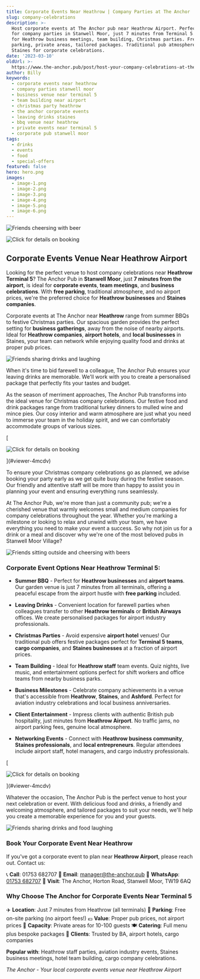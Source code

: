 ```yaml
---
title: Corporate Events Near Heathrow | Company Parties at The Anchor
slug: company-celebrations
description: >-
  Host corporate events at The Anchor pub near Heathrow Airport. Perfect venue
  for company parties in Stanwell Moor, just 7 minutes from Terminal 5. Ideal
  for Heathrow business meetings, team building, Christmas parties. Free
  parking, private areas, tailored packages. Traditional pub atmosphere near
  Staines for corporate celebrations.
date: '2023-03-10'
oldUrl: >-
  https://www.the-anchor.pub/post/host-your-company-celebrations-at-the-anchor-pub-i
author: Billy
keywords:
  - corporate events near heathrow
  - company parties stanwell moor
  - business venue near terminal 5
  - team building near airport
  - christmas party heathrow
  - the anchor corporate events
  - leaving drinks staines
  - bbq venue near heathrow
  - private events near terminal 5
  - corporate pub stanwell moor
tags:
  - drinks
  - events
  - food
  - special-offers
featured: false
hero: hero.png
images:
  - image-1.png
  - image-2.png
  - image-3.png
  - image-4.png
  - image-5.png
  - image-6.png
---
```


  

![Friends cheersing with beer](/content/blog/host-your-company-celebrations-at-the-anchor-pub-i/hero.png)

![Click for details on booking](/content/blog/host-your-company-celebrations-at-the-anchor-pub-i/image-1.png)

## Corporate Events Venue Near Heathrow Airport

Looking for the perfect venue to host company celebrations near **Heathrow Terminal 5**? The Anchor Pub in **Stanwell Moor**, just **7 minutes from the airport**, is ideal for **corporate events**, **team meetings**, and **business celebrations**. With **free parking**, traditional atmosphere, and no airport prices, we're the preferred choice for **Heathrow businesses** and **Staines companies**.

  

Corporate events at The Anchor near **Heathrow** range from summer BBQs to festive Christmas parties. Our spacious garden provides the perfect setting for **business gatherings**, away from the noise of nearby airports. Ideal for **Heathrow companies**, **airport hotels**, and **local businesses** in Staines, your team can network while enjoying quality food and drinks at proper pub prices.

![Friends sharing drinks and laughing](/content/blog/host-your-company-celebrations-at-the-anchor-pub-i/image-2.png)

When it's time to bid farewell to a colleague, The Anchor Pub ensures your leaving drinks are memorable. We'll work with you to create a personalised package that perfectly fits your tastes and budget.

  

As the season of merriment approaches, The Anchor Pub transforms into the ideal venue for Christmas company celebrations. Our festive food and drink packages range from traditional turkey dinners to mulled wine and mince pies. Our cosy interior and warm atmosphere are just what you need to immerse your team in the holiday spirit, and we can comfortably accommodate groups of various sizes.

[

![Click for details on booking](/content/blog/host-your-company-celebrations-at-the-anchor-pub-i/image-3.png)



](#viewer-4mcdv)

To ensure your Christmas company celebrations go as planned, we advise booking your party early as we get quite busy during the festive season. Our friendly and attentive staff will be more than happy to assist you in planning your event and ensuring everything runs seamlessly.

  

At The Anchor Pub, we're more than just a community pub; we're a cherished venue that warmly welcomes small and medium companies for company celebrations throughout the year. Whether you're marking a milestone or looking to relax and unwind with your team, we have everything you need to make your event a success. So why not join us for a drink or a meal and discover why we're one of the most beloved pubs in Stanwell Moor Village?

![Friends sitting outside and cheersing with beers](/content/blog/host-your-company-celebrations-at-the-anchor-pub-i/image-4.png)

### Corporate Event Options Near Heathrow Terminal 5:

*   **Summer BBQ** - Perfect for **Heathrow businesses** and **airport teams**. Our garden venue is just 7 minutes from all terminals, offering a peaceful escape from the airport hustle with **free parking** included.
    
*   **Leaving Drinks** - Convenient location for farewell parties when colleagues transfer to other **Heathrow terminals** or **British Airways** offices. We create personalised packages for airport industry professionals.
    
*   **Christmas Parties** - Avoid expensive **airport hotel** venues! Our traditional pub offers festive packages perfect for **Terminal 5 teams**, **cargo companies**, and **Staines businesses** at a fraction of airport prices.
    
*   **Team Building** - Ideal for **Heathrow staff** team events. Quiz nights, live music, and entertainment options perfect for shift workers and office teams from nearby business parks.
    
*   **Business Milestones** - Celebrate company achievements in a venue that's accessible from **Heathrow**, **Staines**, and **Ashford**. Perfect for aviation industry celebrations and local business anniversaries.
    
*   **Client Entertainment** - Impress clients with authentic British pub hospitality, just minutes from **Heathrow Airport**. No traffic jams, no airport parking fees, genuine local atmosphere.
    
*   **Networking Events** - Connect with **Heathrow business community**, **Staines professionals**, and **local entrepreneurs**. Regular attendees include airport staff, hotel managers, and cargo industry professionals.
    

[

![Click for details on booking](/content/blog/host-your-company-celebrations-at-the-anchor-pub-i/image-5.png)



](#viewer-4mcdv)

Whatever the occasion, The Anchor Pub is the perfect venue to host your next celebration or event. With delicious food and drinks, a friendly and welcoming atmosphere, and tailored packages to suit your needs, we'll help you create a memorable experience for you and your guests.

![Friends sharing drinks and food laughing](/content/blog/host-your-company-celebrations-at-the-anchor-pub-i/image-6.png)

### Book Your Corporate Event Near Heathrow

If you've got a corporate event to plan near **Heathrow Airport**, please reach out. Contact us:

📞 **Call**: 01753 682707
📧 **Email**: manager@the-anchor.pub
💬 **WhatsApp**: [01753 682707](https://bit.ly/3lfFzhm)
📍 **Visit**: The Anchor, Horton Road, Stanwell Moor, TW19 6AQ

### Why Choose The Anchor for Corporate Events Near Terminal 5

✈️ **Location**: Just 7 minutes from Heathrow (all terminals)
🚗 **Parking**: Free on-site parking (no airport fees!)
💷 **Value**: Proper pub prices, not airport prices
🏢 **Capacity**: Private areas for 10-100 guests
🍽️ **Catering**: Full menu plus bespoke packages
🎯 **Clients**: Trusted by BA, airport hotels, cargo companies

**Popular with**: Heathrow staff parties, aviation industry events, Staines business meetings, hotel team building, cargo company celebrations.

*The Anchor - Your local corporate events venue near Heathrow Airport*
